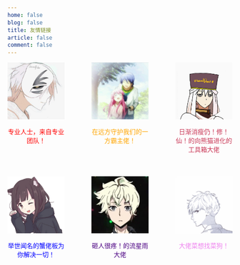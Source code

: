 ```yaml
---
home: false
blog: false
title: 友情链接
article: false
comment: false
---
```

<div id="Main" style="display: flex;justify-content: space-between;flex-wrap: wrap;">
<div id="1" style="width:128px;height:256px;">
<a href="https://blog.keter.top"><img src="/images/coronaPolvo.jpg" alt="coronaPolvo Blog" width="128px" height="128px"></img></a>
<p><center><font color="red">专业人士，来自专业团队！</font></center></p>
</div>

<div id="2" style="width:128px;height:256px;">
<a href="https://blog.zerorains.top"><img src="/images/zerorains.png" alt="ZeroRains Blog" width="128px" height="128px"></img></a>
<p><center><font color="orange">在远方守护我们的一方霸主佬！</font></center></p>
</div>
<div id="3" style="width:128px;height:256px;">
<a href="https://focus.akasaki.space/"><img src="/images/akasaki.png" alt="Akasaki Blog" width="128px" height="128px"></img></a>
<p><center><font color="#c93756">日渐消瘦仍！修！仙！的向熊猫进化的工具箱大佬</font></center></p>
</div>



<div id="4" style="width:128px;height:256px;">
<a href="https://blog.pommespeter.com"><img src="/images/54879512.png" alt="PommesPeter Blog" width="128px" height="128px"></img></a>
<p><center><font color="blue">举世闻名的蟹佬板为你解决一切！</font></center></p>
</div>

<div id="5" style="width:128px;height:256px;">
<a href="https://asthestarsfalll.icu"><img src="/images/asthestarsfall.jpg" alt="As the Stars Fall Blog" width="128px" height="128px"></img></a>
<p><center><font color="indigo">砸人很疼！的流星雨大佬</font></center></p>
</div>
<div id="6" style="width:128px;height:256px;">
<a href="https://fly-pluche.github.io"><img src="/images/Fly_Pluche.jpg" alt="FlyPluche Blog" width="128px" height="128px"></img></a>
<p><center><font color="violet">大佬菜想找菜狗！</font></center></p>
</div>
</div>